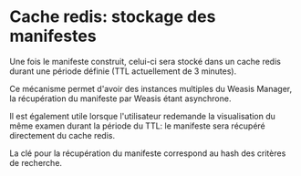# Cache redis: stockage des manifestes 

Une fois le manifeste construit, celui-ci sera stocké dans un cache redis durant une période définie (TTL actuellement de 3 minutes).

Ce mécanisme permet d'avoir des instances multiples du Weasis Manager, la récupération du manifeste par Weasis étant asynchrone.

Il est également utile lorsque l'utilisateur redemande la visualisation du même examen durant la période du TTL: le manifeste sera récupéré directement du cache redis.

La clé pour la récupération du manifeste correspond au hash des critères de recherche.